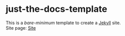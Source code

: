 # just-the-docs-template

This is a *bare-minimum* template to create a [Jekyll] site.  
Site page: [Site]


[Jekyll]: https://jekyllrb.com
[Site]: https://satanicang3l.github.io/notes
